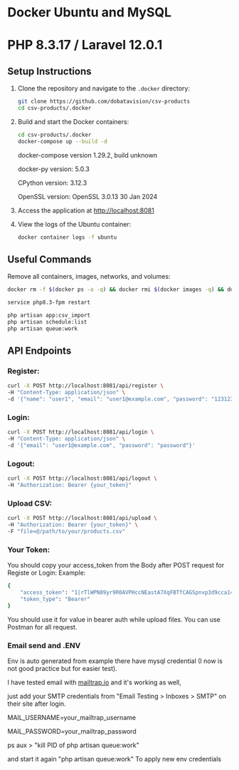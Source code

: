 # Docker Ubuntu and MySQL
# PHP 8.3.17 / Laravel 12.0.1

## Setup Instructions

1. Clone the repository and navigate to the `.docker` directory:
   ```bash
   git clone https://github.com/dobatavision/csv-products
   cd csv-products/.docker
   ```

2. Build and start the Docker containers:
   ```bash
   cd csv-products/.docker
   docker-compose up --build -d
   ```
    docker-compose version 1.29.2, build unknown

    docker-py version: 5.0.3

    CPython version: 3.12.3

    OpenSSL version: OpenSSL 3.0.13 30 Jan 2024


3. Access the application at [http://localhost:8081](http://localhost:8081)

4. View the logs of the Ubuntu container:
   ```bash
   docker container logs -f ubuntu
   ```

## Useful Commands

Remove all containers, images, networks, and volumes:
```bash
docker rm -f $(docker ps -a -q) && docker rmi $(docker images -q) && docker network prune && docker system prune -a -y && docker volume prune -a -y

service php8.3-fpm restart

php artisan app:csv_import
php artisan schedule:list
php artisan queue:work
```

## API Endpoints

### Register:
```bash
curl -X POST http://localhost:8081/api/register \
-H "Content-Type: application/json" \
-d '{"name": "user1", "email": "user1@example.com", "password": "123123123", "password_confirmation": "123123123"}'
```

### Login:
```bash
curl -X POST http://localhost:8081/api/login \
-H "Content-Type: application/json" \
-d '{"email": "user1@example.com", "password": "password"}'
```

### Logout:
```bash
curl -X POST http://localhost:8081/api/logout \
-H "Authorization: Bearer {your_token}"
```

### Upload CSV:
```bash
curl -X POST http://localhost:8081/api/upload \
-H "Authorization: Bearer {your_token}" \
-F "file=@/path/to/your/products.csv"
```
### Your Token:
You should copy your access_token from the Body after POST request for Registe or Login:
Example:
```bash
{
    "access_token": "1|rTlWPN89yr9R0AVPHccNEastA7XqFBTfCAGSpnvp3d9cca14",
    "token_type": "Bearer"
}
```
You should use it for value in bearer auth while upload files.
You can use Postman for all request.

### Email send and .ENV
Env is auto generated from example there have mysql credential (I now is not good practice but for easier test).

I have tested email with [mailtrap.io](https://mailtrap.io/inboxes/) and it's working as well, 

just add your SMTP credentials from "Email Testing > Inboxes > SMTP" on their site after login.

MAIL_USERNAME=your_mailtrap_username

MAIL_PASSWORD=your_mailtrap_password

ps aux > "kill PID of php artisan queue:work" 

and start it again "php artisan queue:work" To apply new env credentials



